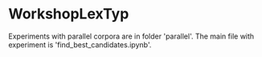 
# WorkshopLexTyp

Experiments with parallel corpora are in folder 'parallel'. The main file with experiment is 'find_best_candidates.ipynb'.

